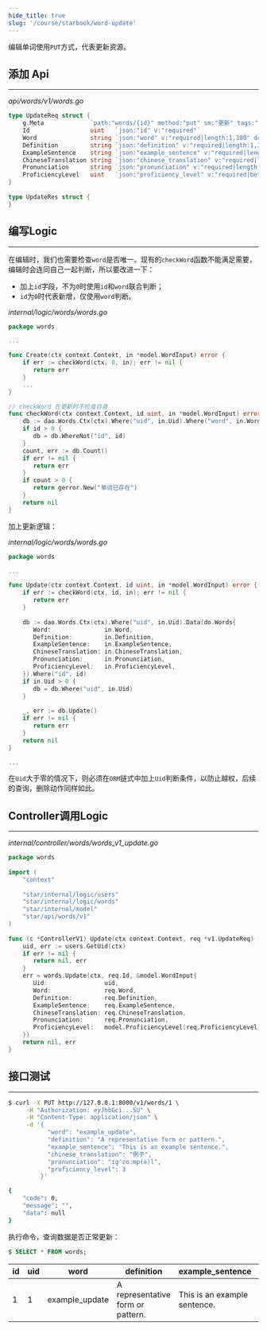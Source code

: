 ```yaml
---
hide_title: true
slug: '/course/starbook/word-update'
---
```

编辑单词使用`PUT`方式，代表更新资源。
## 添加 Api
---
*api/words/v1/words.go*
```go
type UpdateReq struct {  
    g.Meta             `path:"words/{id}" method:"put" sm:"更新" tags:"单词"`  
    Id                 uint   `json:"id" v:"required"`  
    Word               string `json:"word" v:"required|length:1,100" dc:"单词"`  
    Definition         string `json:"definition" v:"required|length:1,300" dc:"单词定义"`  
    ExampleSentence    string `json:"example_sentence" v:"required|length:1,300" dc:"例句"`  
    ChineseTranslation string `json:"chinese_translation" v:"required|length:1,300" dc:"中文翻译"`  
    Pronunciation      string `json:"pronunciation" v:"required|length:1,100" dc:"发音"`  
    ProficiencyLevel   uint   `json:"proficiency_level" v:"required|between:1,5" dc:"熟练度，1最低，5最高"`  
}  
  
type UpdateRes struct {  
}
```

## 编写Logic
---
在编辑时，我们也需要检查`word`是否唯一。现有的`checkWord`函数不能满足需要，编辑时会连同自己一起判断，所以要改进一下：
- 加上`id`字段，不为`0`时使用`id`和`word`联合判断；
- `id`为`0`时代表新增，仅使用`word`判断。

*internal/logic/words/words.go*
```go
package words

...

func Create(ctx context.Context, in *model.WordInput) error {  
    if err := checkWord(ctx, 0, in); err != nil {  
       return err  
    }
    ...
}

// checkWord 在更新时不检查自身  
func checkWord(ctx context.Context, id uint, in *model.WordInput) error {  
    db := dao.Words.Ctx(ctx).Where("uid", in.Uid).Where("word", in.Word)  
    if id > 0 {  
       db = db.WhereNot("id", id)  
    }  
    count, err := db.Count()  
    if err != nil {  
       return err  
    }  
    if count > 0 {  
       return gerror.New("单词已存在")  
    }  
    return nil  
}
```

加上更新逻辑：

*internal/logic/words/words.go*
```go
package words  

...

func Update(ctx context.Context, id uint, in *model.WordInput) error {  
    if err := checkWord(ctx, id, in); err != nil {  
       return err  
    }  
      
    db := dao.Words.Ctx(ctx).Where("uid", in.Uid).Data(do.Words{  
       Word:               in.Word,  
       Definition:         in.Definition,  
       ExampleSentence:    in.ExampleSentence,  
       ChineseTranslation: in.ChineseTranslation,  
       Pronunciation:      in.Pronunciation,  
       ProficiencyLevel:   in.ProficiencyLevel,  
    }).Where("id", id)  
    if in.Uid > 0 {  
       db = db.Where("uid", in.Uid)  
    }  
  
    _, err := db.Update()  
    if err != nil {  
       return err  
    }  
    return nil  
}

...
```

在`Uid`大于零的情况下，则必须在`ORM`链式中加上`Uid`判断条件，以防止越权，后续的查询，删除动作同样如此。

## Controller调用Logic
---
*internal/controller/words/words_v1_update.go*
```go
package words  
  
import (  
    "context"  
  
    "star/internal/logic/users"
    "star/internal/logic/words"
    "star/internal/model"  
    "star/api/words/v1"
)  
  
func (c *ControllerV1) Update(ctx context.Context, req *v1.UpdateReq) (res *v1.UpdateRes, err error) {  
    uid, err := users.GetUid(ctx)  
    if err != nil {  
       return nil, err  
    }  
    err = words.Update(ctx, req.Id, &model.WordInput{  
       Uid:                uid,  
       Word:               req.Word,  
       Definition:         req.Definition,  
       ExampleSentence:    req.ExampleSentence,  
       ChineseTranslation: req.ChineseTranslation,  
       Pronunciation:      req.Pronunciation,  
       ProficiencyLevel:   model.ProficiencyLevel(req.ProficiencyLevel),  
    })  
    return nil, err  
}
```

## 接口测试
---
```bash
$ curl -X PUT http://127.0.0.1:8000/v1/words/1 \
     -H "Authorization: eyJhbGci...5U" \
     -H "Content-Type: application/json" \
     -d '{
           "word": "example_update",
           "definition": "A representative form or pattern.",
           "example_sentence": "This is an example sentence.",
           "chinese_translation": "例子",
           "pronunciation": "ɪɡˈzɑːmp(ə)l",
           "proficiency_level": 3
         }'

{
    "code": 0,
    "message": "",
    "data": null
}
```
执行命令，查询数据是否正常更新：
```sql
$ SELECT * FROM words;
```
  
| id  | uid | word           | definition                        | example_sentence             | chinese_translation | pronunciation | proficiency_level | created_at          | updated_at          |
| --- | --- | -------------- | --------------------------------- | ---------------------------- | ------------------- | ------------- | ----------------- | ------------------- | ------------------- |
| 1   | 1   | example_update | A representative form or pattern. | This is an example sentence. | 例子                  | ɪɡˈzɑːmp(ə)l  | 3                 | 2024/11/12 15:38:50 | 2024/11/12 15:38:50 |
